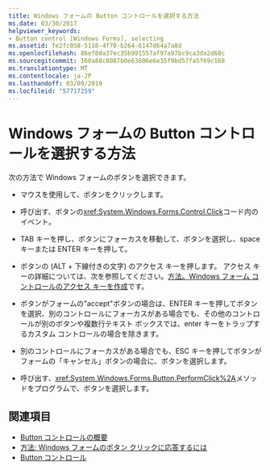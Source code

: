 ```yaml
---
title: Windows フォームの Button コントロールを選択する方法
ms.date: 03/30/2017
helpviewer_keywords:
- Button control [Windows Forms], selecting
ms.assetid: fe2fc058-5118-4f70-b264-6147d64a7a8d
ms.openlocfilehash: 86ef0da37ec35b991557af97a97bc9ca3da2d68c
ms.sourcegitcommit: 160a88c8087b0e63606e6e35f9bd57fa5f69c168
ms.translationtype: MT
ms.contentlocale: ja-JP
ms.lasthandoff: 03/09/2019
ms.locfileid: "57717259"
---
```

# <a name="ways-to-select-a-windows-forms-button-control"></a>Windows フォームの Button コントロールを選択する方法
次の方法で Windows フォームのボタンを選択できます。  
  
-   マウスを使用して、ボタンをクリックします。  
  
-   呼び出す、ボタンの<xref:System.Windows.Forms.Control.Click>コード内のイベント。  
  
-   TAB キーを押し、ボタンにフォーカスを移動して、ボタンを選択し、space キーまたは ENTER キーを押して。  
  
-   ボタンの (ALT + 下線付きの文字) のアクセス キーを押します。 アクセス キーの詳細については、次を参照してください。[方法。Windows フォーム コントロールのアクセス キーを作成](how-to-create-access-keys-for-windows-forms-controls.md)です。  
  
-   ボタンがフォームの"accept"ボタンの場合は、ENTER キーを押してボタンを選択、別のコントロールにフォーカスがある場合でも、その他のコントロールが別のボタンや複数行テキスト ボックスでは、enter キーをトラップするカスタム コントロールの場合を除きます。  
  
-   別のコントロールにフォーカスがある場合でも、ESC キーを押してボタンがフォームの「キャンセル」ボタンの場合に、ボタンを選択します。  
  
-   呼び出す、<xref:System.Windows.Forms.Button.PerformClick%2A>メソッドをプログラムで、ボタンを選択します。  
  
## <a name="see-also"></a>関連項目
- [Button コントロールの概要](button-control-overview-windows-forms.md)
- [方法: Windows フォームのボタン クリックに応答するには](how-to-respond-to-windows-forms-button-clicks.md)
- [Button コントロール](button-control-windows-forms.md)
